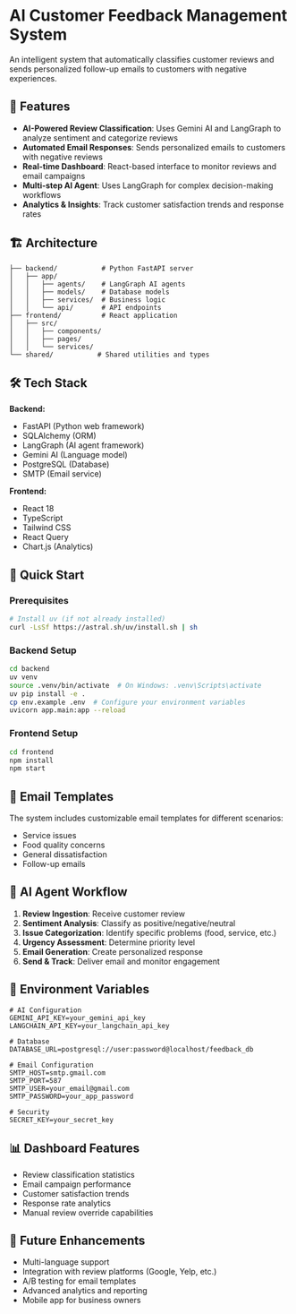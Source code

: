 # AI Customer Feedback Management System

An intelligent system that automatically classifies customer reviews and sends personalized follow-up emails to customers with negative experiences.

## 🚀 Features

- **AI-Powered Review Classification**: Uses Gemini AI and LangGraph to analyze sentiment and categorize reviews
- **Automated Email Responses**: Sends personalized emails to customers with negative reviews
- **Real-time Dashboard**: React-based interface to monitor reviews and email campaigns
- **Multi-step AI Agent**: Uses LangGraph for complex decision-making workflows
- **Analytics & Insights**: Track customer satisfaction trends and response rates

## 🏗️ Architecture

```
├── backend/           # Python FastAPI server
│   ├── app/
│   │   ├── agents/    # LangGraph AI agents
│   │   ├── models/    # Database models
│   │   ├── services/  # Business logic
│   │   └── api/       # API endpoints
├── frontend/          # React application
│   ├── src/
│   │   ├── components/
│   │   ├── pages/
│   │   └── services/
└── shared/           # Shared utilities and types
```

## 🛠️ Tech Stack

**Backend:**
- FastAPI (Python web framework)
- SQLAlchemy (ORM)
- LangGraph (AI agent framework)
- Gemini AI (Language model)
- PostgreSQL (Database)
- SMTP (Email service)

**Frontend:**
- React 18
- TypeScript
- Tailwind CSS
- React Query
- Chart.js (Analytics)

## 🚀 Quick Start

### Prerequisites
```bash
# Install uv (if not already installed)
curl -LsSf https://astral.sh/uv/install.sh | sh
```

### Backend Setup
```bash
cd backend
uv venv
source .venv/bin/activate  # On Windows: .venv\Scripts\activate
uv pip install -e .
cp env.example .env  # Configure your environment variables
uvicorn app.main:app --reload
```

### Frontend Setup
```bash
cd frontend
npm install
npm start
```

## 📧 Email Templates

The system includes customizable email templates for different scenarios:
- Service issues
- Food quality concerns
- General dissatisfaction
- Follow-up emails

## 🤖 AI Agent Workflow

1. **Review Ingestion**: Receive customer review
2. **Sentiment Analysis**: Classify as positive/negative/neutral
3. **Issue Categorization**: Identify specific problems (food, service, etc.)
4. **Urgency Assessment**: Determine priority level
5. **Email Generation**: Create personalized response
6. **Send & Track**: Deliver email and monitor engagement

## 🔧 Environment Variables

```env
# AI Configuration
GEMINI_API_KEY=your_gemini_api_key
LANGCHAIN_API_KEY=your_langchain_api_key

# Database
DATABASE_URL=postgresql://user:password@localhost/feedback_db

# Email Configuration
SMTP_HOST=smtp.gmail.com
SMTP_PORT=587
SMTP_USER=your_email@gmail.com
SMTP_PASSWORD=your_app_password

# Security
SECRET_KEY=your_secret_key
```

## 📊 Dashboard Features

- Review classification statistics
- Email campaign performance
- Customer satisfaction trends
- Response rate analytics
- Manual review override capabilities

## 🔮 Future Enhancements

- Multi-language support
- Integration with review platforms (Google, Yelp, etc.)
- A/B testing for email templates
- Advanced analytics and reporting
- Mobile app for business owners 